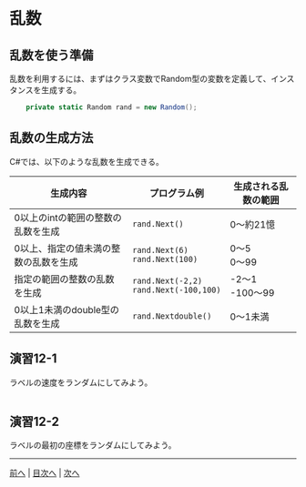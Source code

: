 # 乱数
## 乱数を使う準備
乱数を利用するには、まずはクラス変数でRandom型の変数を定義して、インスタンスを生成する。

```cs
    private static Random rand = new Random();
```

## 乱数の生成方法
C#では、以下のような乱数を生成できる。

|生成内容|プログラム例|生成される乱数の範囲|
|-------|-----------|------------------|
|0以上のintの範囲の整数の乱数を生成|`rand.Next()`| 0～約21憶 |
|0以上、指定の値未満の整数の乱数を生成|`rand.Next(6)` <br> `rand.Next(100)`| 0～5 <br> 0～99 |
|指定の範囲の整数の乱数を生成|`rand.Next(-2,2)` <br> `rand.Next(-100,100)`| -2～1 <br> -100～99 |
|0以上1未満のdouble型の乱数を生成|`rand.Nextdouble()`| 0～1未満 |

## 演習12-1
ラベルの速度をランダムにしてみよう。

```cs

```

## 演習12-2
ラベルの最初の座標をランダムにしてみよう。

---

[前へ](11.md) | [目次へ](README.md#%E7%9B%AE%E6%AC%A1) | [次へ](13.md)
